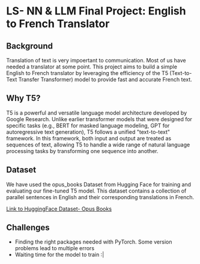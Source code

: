 # LS- NN & LLM Final Project: English to French Translator
## Background
Translation of text is very impoertant to communication. Most of us have needed a translator at some point. This project aims to build a simple English to French translator by leveraging the efficiency of the T5 (Text-to-Text Transfer Transformer) model to provide fast and accurate French text.

## Why T5?
T5 is a powerful and versatile language model architecture developed by Google Research. Unlike earlier transformer models that were designed for specific tasks (e.g., BERT for masked language modeling, GPT for autoregressive text generation), T5 follows a unified "text-to-text" framework. In this framework, both input and output are treated as sequences of text, allowing T5 to handle a wide range of natural language processing tasks by transforming one sequence into another.

## Dataset
We have used the opus_books Dataset from Hugging Face for training and evaluating our fine-tuned T5 model. This dataset contains a collection of parallel sentences in English and their corresponding translations in French.

[Link to HuggingFace Dataset- Opus Books](https://huggingface.co/datasets/opus_books)

## Challenges
- Finding the right packages needed with PyTorch. Some version problems lead to multiple errors
- Waiting time for the model to train :|

